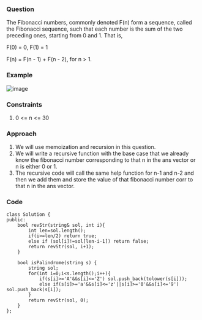 **<h3>Question</h3>**

The Fibonacci numbers, commonly denoted F(n) form a sequence, called the Fibonacci sequence, such that each number is the sum of the two preceding ones, starting from 0 and 1. That is,

F(0) = 0, F(1) = 1

F(n) = F(n - 1) + F(n - 2), for n > 1.

**<h3>Example</h3>**

![image](https://github.com/harshy1718/DSA-Fellowship-Problems/assets/129788726/cec23428-1e8e-4674-84a6-8e52dabf7181)

**<h3>Constraints</h3>**

1. 0 <= n <= 30 

**<h3>Approach</h3>**

1. We will use memoization and recursion in this question.
2. We will write a recursive function with the base case that we already know the fibonacci number corresponding to that n in the ans vector or n is either 0 or 1.
3. The recursive code will call the same help function for n-1 and n-2 and then we add them and store the value of that fibonacci number corr to that n in the ans vector.

**<h3>Code</h3>**

```
class Solution {
public:
    bool revStr(string& sol, int i){
        int len=sol.length();
        if(i>=len/2) return true;
        else if (sol[i]!=sol[len-i-1]) return false;
        return revStr(sol, i+1);
    }

    bool isPalindrome(string s) {
        string sol;
        for(int i=0;i<s.length();i++){
            if(s[i]>='A'&&s[i]<='Z') sol.push_back(tolower(s[i]));
            else if(s[i]>='a'&&s[i]<='z'||s[i]>='0'&&s[i]<='9') sol.push_back(s[i]);
        }
        return revStr(sol, 0);
    }
};
```
